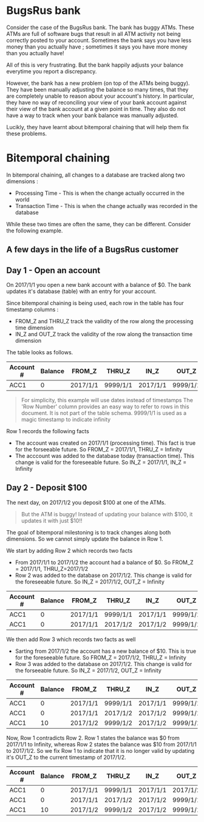 # BugsRus bank

Consider the case of the BugsRus bank. The bank has buggy ATMs. These ATMs are full of software bugs 
that result in all ATM activity not being correctly posted to your account. Sometimes the bank says you have
less money than you actually have ; sometimes it says you have more money than you actually have!

All of this is very frustrating. But the bank happily adjusts your balance everytime you report a discrepancy. 

However, the bank has a new problem (on top of the ATMs being buggy). They have been manually adjusting 
the balance so many times, that they are completely unable to reason about your account's history. In particular, they have no way of reconciling your view of your bank account against their view of the bank 
account at a given point in time. They also do not have a way to track when your bank balance was manually adjusted.

Lucikly, they have learnt about bitemporal chaining that will help them fix these problems. 

# Bitemporal chaining

In bitemporal chaining, all changes to a database are tracked along two dimensions :
* Processing Time - This is when the change actually occurred in the world 
* Transaction Time - This is when the change actually was recorded in the database

While these two times are often the same, they can be different. Consider the following example.

## A few days in the life of a BugsRus customer

## Day 1 - Open an account 

On 2017/1/1 you open a new bank account with a balance of $0. The bank updates it's database (table) with an entry for your account.

Since bitemporal chaining is being used, each row in the table has four timestamp columns :
* FROM_Z and THRU_Z track the validity of the row along the processing time dimension
* IN_Z and OUT_Z track the validity of the row along the transaction time dimension


The table looks as follows. 

| Account # | Balance | FROM_Z | THRU_Z |  IN_Z |  OUT_Z |  Row Number |
| --- | --- | --- | --- | --- | --- | --- |
| ACC1      | 0       | 2017/1/1 | 9999/1/1 | 2017/1/1 | 9999/1/1 | 1 |

> For simplicity, this example will use dates instead of timestamps
> The 'Row Number' column provides an easy way to refer to rows in this document. It is not part of the table schema.
> 9999/1/1 is used as a magic timestamp to indicate infinity

Row 1 records the following facts 
* The account was created on 2017/1/1 (processing time). This fact is true for the forseeable future. So FROM_Z = 2017/1/1, THRU_Z = Infinity
* The acccount was added to the database today (transaction time). This change is valid for the foreseeable future. So IN_Z = 2017/1/1, IN_Z = Infinity

## Day 2 - Deposit $100

The next day, on 2017/1/2 you deposit $100 at one of the ATMs.

> But the ATM is buggy! Instead of updating your balance with $100, it updates it with just $10!!

The goal of bitemporal milestoning is to track changes along both dimensions. So we cannot simply update the balance in Row 1. 

We start by adding Row 2 which records two facts  
* From 2017/1/1 to 2017/1/2 the account had a balance of $0. So FROM_Z = 2017/1/1, THRU_Z=2017/1/2
* Row 2 was added to the database on 2017/1/2. This change is valid for the foreseeable future. So IN_Z = 2017/1/2, OUT_Z = Infinity

| Account # | Balance | FROM_Z | THRU_Z |  IN_Z |  OUT_Z |  Row Number |
| --- | --- | --- | --- | --- | --- | --- |
| ACC1      | 0       | 2017/1/1 | 9999/1/1 | 2017/1/1 | 9999/1/1 | 1 |
| ACC1      | 0       | 2017/1/1 | 2017/1/2 | 2017/1/2 | 9999/1/1 | 2 |


We then add Row 3 which records two facts as well
* Sarting from 2017/1/2 the account has a new balance of $10. This is true for the foreseeable future. So FROM_Z = 2017/1/2, THRU_Z = Infinity
* Row 3 was added to the database on 2017/1/2. This change is valid for the forseeable future. So IN_Z = 2017/1/2, OUT_Z = Infinity

| Account # | Balance | FROM_Z | THRU_Z |  IN_Z |  OUT_Z |  Row Number |
| --- | --- | --- | --- | --- | --- | --- |
| ACC1      | 0       | 2017/1/1 | 9999/1/1 | 2017/1/1 | 9999/1/1 | 1 |
| ACC1      | 0       | 2017/1/1 | 2017/1/2 | 2017/1/2 | 9999/1/1 | 2 |
| ACC1      | 10      | 2017/1/2 | 9999/1/2 | 2017/1/2 | 9999/1/1 | 3 |

Now, Row 1 contradicts Row 2. Row 1 states the balance was $0 from 2017/1/1 to Infinity, whereas Row 2 states the balance was $10 from 2017/1/1 to 2017/1/2. So we fix Row 1 to indicate that it is no longer valid by updating it's OUT_Z to the current timestamp of 2017/1/2.

| Account # | Balance | FROM_Z | THRU_Z |  IN_Z |  OUT_Z |  Row Number |
| --- | --- | --- | --- | --- | --- | --- |
| ACC1      | 0       | 2017/1/1 | 9999/1/1 | 2017/1/1 | 2017/1/2 | 1 |
| ACC1      | 0       | 2017/1/1 | 2017/1/2 | 2017/1/2 | 9999/1/1 | 2 |
| ACC1      | 10      | 2017/1/2 | 9999/1/2 | 2017/1/2 | 9999/1/1 | 3 |







